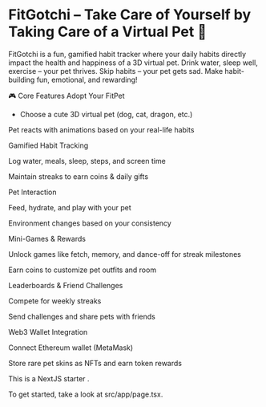 
# FitGotchi – Take Care of Yourself by Taking Care of a Virtual Pet 🐾




FitGotchi is a fun, gamified habit tracker where your daily habits directly impact the health and happiness of a 3D virtual pet.
Drink water, sleep well, exercise – your pet thrives. Skip habits – your pet gets sad.
Make habit-building fun, emotional, and rewarding!

🎮 Core Features
Adopt Your FitPet

* Choose a cute 3D virtual pet (dog, cat, dragon, etc.)

Pet reacts with animations based on your real-life habits

Gamified Habit Tracking

Log water, meals, sleep, steps, and screen time

Maintain streaks to earn coins & daily gifts

Pet Interaction

Feed, hydrate, and play with your pet

Environment changes based on your consistency

Mini-Games & Rewards

Unlock games like fetch, memory, and dance-off for streak milestones

Earn coins to customize pet outfits and room

Leaderboards & Friend Challenges

Compete for weekly streaks

Send challenges and share pets with friends

Web3 Wallet Integration

Connect Ethereum wallet (MetaMask)

Store rare pet skins as NFTs and earn token rewards



This is a NextJS starter .

To get started, take a look at src/app/page.tsx.

